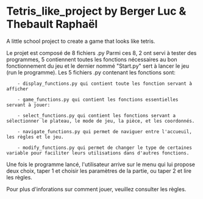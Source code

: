 # Tetris_like_project by Berger Luc & Thebault Raphaël
A little school project to create a game that looks like tetris.

Le projet est composé de 8 fichiers  .py
Parmi ces 8, 2 ont servi à tester des programmes, 5 contiennent toutes les fonctions nécessaires au bon fonctionnement du jeu et 
le dernier nommé "Start.py" sert à lancer le jeu (run le programme).
Les 5 fichiers .py contenant les fonctions sont:

        - display_functions.py qui contient toute les fonction servant à afficher
	
        - game_functions.py qui contient les fonctions essentielles servant à jouer:
		      
        - select_functions.py qui contient les fonctions servant a sélectionner le plateau, le mode de jeu, la pièce, et les coordonnés.
	
        - navigate_functions.py qui permet de naviguer entre l'accueuil, les règles et le jeu.
	
        - modify_functions.py qui permet de changer le type de certaines variable pour faciliter leurs utilisations dans d'autres fonctions.

Une fois le programme lancé, l'utilisateur arrive sur le menu qui lui propose deux choix, taper 1 et choisir les paramètres de la partie, ou taper 2 et lire les règles.

Pour plus d'inforations sur comment jouer, veuillez consulter les règles.